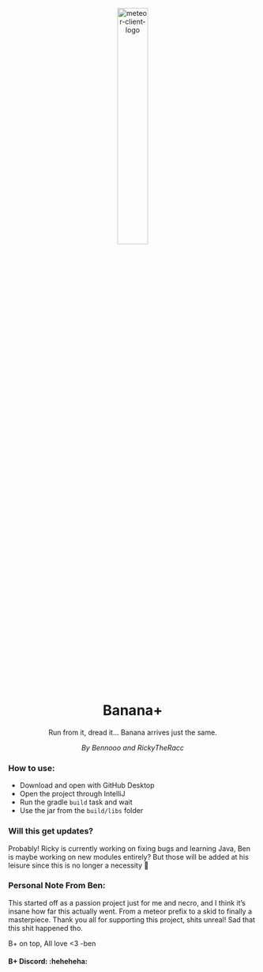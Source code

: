 <p align="center">
<img src="https://raw.githubusercontent.com/Bennooo/banana-for-everyone/main/src/main/resources/assets/bananaplus/logo.png" alt="meteor-client-logo" width="35%"/>
</p>

<h1 align="center">Banana+</h1>

<p align="center">Run from it, dread it... Banana arrives just the same.</p>
<p align="center"><i>By Bennooo and RickyTheRacc</i></p>

### How to use:
- Download and open with GitHub Desktop
- Open the project through IntelliJ
- Run the gradle `build` task and wait
- Use the jar from the `build/libs` folder

### Will this get updates?
Probably! Ricky is currently working on fixing bugs and learning Java, Ben is maybe working on new modules entirely? But those will be added at his leisure since this is no longer a necessity :pray:

### Personal Note From Ben: 
This started off as a passion project just for me and necro, and I think it’s insane how far this actually went. From a meteor prefix to a skid to finally a masterpiece. Thank you all for supporting this project, shits unreal! Sad that this shit happened tho.

B+ on top, All love <3  -ben

#### B+ Discord: :heheheha:


